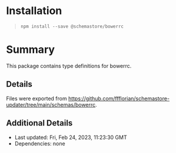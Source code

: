 # Installation
> `npm install --save @schemastore/bowerrc`

# Summary
This package contains type definitions for bowerrc.

## Details
Files were exported from https://github.com/ffflorian/schemastore-updater/tree/main/schemas/bowerrc.

## Additional Details
* Last updated: Fri, Feb 24, 2023, 11:23:30 GMT
* Dependencies: none

